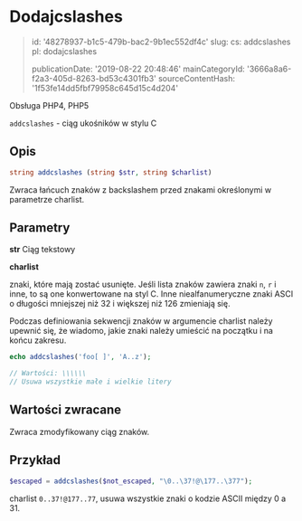 Dodajcslashes
=============

> id: '48278937-b1c5-479b-bac2-9b1ec552df4c'
> slug:
> 	cs: addcslashes
> 	pl: dodajcslashes
> 
> publicationDate: '2019-08-22 20:48:46'
> mainCategoryId: '3666a8a6-f2a3-405d-8263-bd53c4301fb3'
> sourceContentHash: '1f53fe14dd5fbf79958c645d15c4d204'

Obsługa PHP4, PHP5

`addcslashes` - ciąg ukośników w stylu C

Opis
--------------------------

```php
string addcslashes (string $str, string $charlist)
```

Zwraca łańcuch znaków z backslashem przed znakami określonymi w parametrze charlist.

Parametry
--------------------------

**str** Ciąg tekstowy

**charlist**

znaki, które mają zostać usunięte. Jeśli lista znaków zawiera znaki `n`, `r` i inne, to są one konwertowane na styl C. Inne niealfanumeryczne znaki ASCI o długości mniejszej niż 32 i większej niż 126 zmieniają się.

Podczas definiowania sekwencji znaków w argumencie charlist należy upewnić się, że wiadomo, jakie znaki należy umieścić na początku i na końcu zakresu.

```php
echo addcslashes('foo[ ]', 'A..z');

// Wartości: \\\\\\
// Usuwa wszystkie małe i wielkie litery
```

Wartości zwracane
--------------------------

Zwraca zmodyfikowany ciąg znaków.

Przykład
--------------------------

```php
$escaped = addcslashes($not_escaped, "\0..\37!@\177..\377");
```

charlist `0..37!@177..77`, usuwa wszystkie znaki o kodzie ASCII między 0 a 31.
